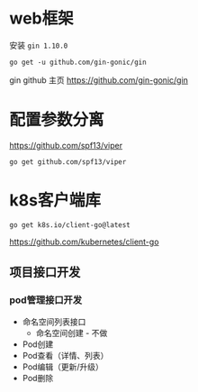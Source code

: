 

# web框架

安装 `gin 1.10.0`
```shell
go get -u github.com/gin-gonic/gin
```

gin github 主页
<https://github.com/gin-gonic/gin>



# 配置参数分离
<https://github.com/spf13/viper>

```shell
go get github.com/spf13/viper
```

# k8s客户端库


```shell
go get k8s.io/client-go@latest
```
<https://github.com/kubernetes/client-go>


## 项目接口开发

### pod管理接口开发


- 命名空间列表接口
  - 命名空间创建 - 不做
- Pod创建
- Pod查看（详情、列表）
- Pod编辑（更新/升级）
- Pod删除